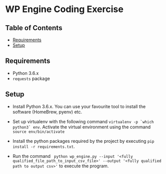 # WP Engine Coding Exercise

## Table of Contents

- [Requirements](#requirements)
- [Setup](#setup)

## Requirements

* Python 3.6.x
* `requests` package

## Setup

* Install Python 3.6.x. You can use your favourite tool to install the software (HomeBrew, pyenv) etc.

* Set up virtualenv with the following command ``virtualenv -p `which python3` env``. Activate the virtual environment using the command `source env/bin/activate`

* Install the python packages required by the project by executing `pip install -r requirements.txt`.

* Run the command ` python wp_engine.py --input '<fully qualified_file_path_to_input_csv_file>' --output '<fully qualified path to output csv>'` to execute the program.
